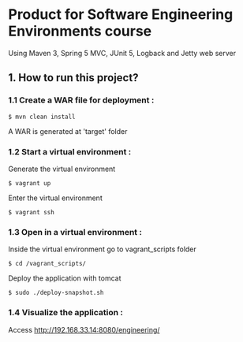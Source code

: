 # Product for Software Engineering Environments course
Using Maven 3, Spring 5 MVC, JUnit 5, Logback and Jetty web server


## 1. How to run this project?

### 1.1 Create a WAR file for deployment :
```
$ mvn clean install
```
A WAR is generated at 'target' folder

### 1.2 Start a virtual environment :
Generate the virtual environment
```
$ vagrant up

```

Enter the virtual environment
```
$ vagrant ssh

```

### 1.3 Open in a virtual environment :
Inside the virtual environment go to vagrant_scripts folder
```
$ cd /vagrant_scripts/

```

Deploy the application with tomcat
```
$ sudo ./deploy-snapshot.sh

```

### 1.4 Visualize the application :
Access http://192.168.33.14:8080/engineering/

